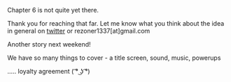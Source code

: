 Chapter 6 is not quite yet there.

Thank you for reaching that far. Let me know what you think about the idea in general on [twitter](https://twitter.com/rezoner) or rezoner1337[at]gmail.com

Another story next weekend!

We have so many things to cover - a title screen, sound, music, powerups

..... loyalty agreement ( ͡° ͜ʖ ͡°) 